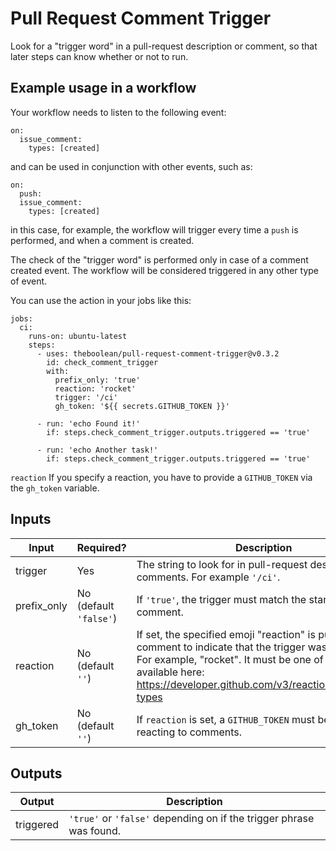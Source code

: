 # Pull Request Comment Trigger

Look for a "trigger word" in a pull-request description or comment, so that later steps can know whether or not to run.

<!-- TODO release workflow-preprocessor This is most useful in tandem with [workflow-preprocessor], so that you don't have to be writing a ton of `if`s all down the line. -->

## Example usage in a workflow

Your workflow needs to listen to the following event:
```
on:
  issue_comment:
    types: [created]
```

and can be used in conjunction with other events, such as:
```
on:
  push:
  issue_comment:
    types: [created]
```
in this case, for example, the workflow will trigger every time a `push` is performed, and when a comment is created.

The check of the "trigger word" is performed only in case of a comment created event. The workflow will be considered triggered in any other type of event.

You can use the action in your jobs like this:

```
jobs:
  ci:
    runs-on: ubuntu-latest
    steps:
      - uses: theboolean/pull-request-comment-trigger@v0.3.2
        id: check_comment_trigger
        with:
          prefix_only: 'true'
          reaction: 'rocket'
          trigger: '/ci'
          gh_token: '${{ secrets.GITHUB_TOKEN }}'

      - run: 'echo Found it!'
        if: steps.check_comment_trigger.outputs.triggered == 'true'

      - run: 'echo Another task!'
        if: steps.check_comment_trigger.outputs.triggered == 'true'
```

`reaction` 
If you specify a reaction, you have to provide a `GITHUB_TOKEN` via the `gh_token` variable.

## Inputs

| Input | Required? | Description |
| ----- | --------- | ----------- |
| trigger | Yes | The string to look for in pull-request descriptions and comments. For example `'/ci'`. |
| prefix_only | No (default `'false'`) | If `'true'`, the trigger must match the start of the comment. |
| reaction | No (default `''`) | If set, the specified emoji "reaction" is put on the comment to indicate that the trigger was detected. For example, "rocket". It must be one of the values available here: https://developer.github.com/v3/reactions/#reaction-types |
| gh_token | No (default `''`) | If `reaction` is set, a `GITHUB_TOKEN` must be set to allow reacting to comments. |


## Outputs

| Output | Description |
| ------ | ----------- |
| triggered | `'true'` or `'false'` depending on if the trigger phrase was found. |
